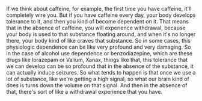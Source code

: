 If we think about caffeine, for example, the first time you have caffeine, it'll completely wire you. But if you have caffeine every day, your body develops tolerance to it, and then you kind of become dependent on it. That means that in the absence of caffeine, you will experience withdrawal, because your body is used to that substance floating around, and when it's no longer there, your body kind of like craves that substance. So in some cases, this physiologic dependence can be like very profound and very damaging. So in the case of alcohol use dependence or benzodiazepine, which are these drugs like lorazepam or Valium, Xanax, things like that, this tolerance that we can develop can be so profound that in the absence of the substance, it can actually induce seizures. So what tends to happen is that once we use a lot of substance, like we're getting a high signal, so what our brain kind of does is turns down the volume on that signal. And then in the absence of that, there's sort of like a withdrawal experience that you have.